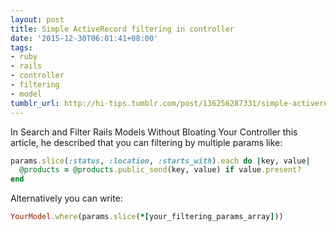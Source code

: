 ```yaml
---
layout: post
title: Simple ActiveRecord filtering in controller
date: '2015-12-30T06:01:41+08:00'
tags:
- ruby
- rails
- controller
- filtering
- model
tumblr_url: http://hi-tips.tumblr.com/post/136256287331/simple-activerecord-filtering-in-controller
---
```

In Search and Filter Rails Models Without Bloating Your Controller this article, he described that you can filtering by multiple params like:

```ruby
params.slice(:status, :location, :starts_with).each do |key, value|
  @products = @products.public_send(key, value) if value.present?
end
```


Alternatively you can write:

```ruby
YourModel.where(params.slice(*[your_filtering_params_array]))
```
